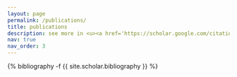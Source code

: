 ```yaml
---
layout: page
permalink: /publications/
title: publications
description: see more in <u><a href='https://scholar.google.com/citations?user=_kYz-aIAAAAJ'>google scholar</a></u>
nav: true
nav_order: 3
---
```

<!-- _pages/publications.md -->
<div class="publications">

{% bibliography -f {{ site.scholar.bibliography }} %}

</div>
